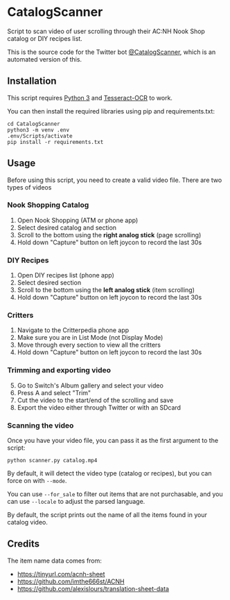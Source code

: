 # CatalogScanner
Script to scan video of user scrolling through their AC:NH Nook Shop catalog or DIY recipes list.

This is the source code for the Twitter bot [@CatalogScanner](https://twitter.com/CatalogScanner), which is an automated version of this.


## Installation
This script requires [Python 3](https://www.python.org/downloads/release/python-377/) and [Tesseract-OCR](https://github.com/tesseract-ocr/tesseract/wiki) to work.

You can then install the required libraries using pip and requirements.txt:

```shell
cd CatalogScanner
python3 -m venv .env
.env/Scripts/activate
pip install -r requirements.txt
```

## Usage

Before using this script, you need to create a valid video file. There are two types of videos

### Nook Shopping Catalog

1. Open Nook Shopping (ATM or phone app)
2. Select desired catalog and section
3. Scroll to the bottom using the **right analog stick** (page scrolling)
4. Hold down "Capture" button on left joycon to record the last 30s

### DIY Recipes

1. Open DIY recipes list (phone app)
2. Select desired section
3. Scroll to the bottom using the **left analog stick** (item scrolling)
4. Hold down "Capture" button on left joycon to record the last 30s

### Critters

1. Navigate to the Critterpedia phone app
2. Make sure you are in List Mode (not Display Mode)
3. Move through every section to view all the critters
4. Hold down "Capture" button on left joycon to record the last 30s

### Trimming and exporting video

5. Go to Switch's Album gallery and select your video
6. Press A and select "Trim"
7. Cut the video to the start/end of the scrolling and save
8. Export the video either through Twitter or with an SDcard

### Scanning the video

Once you have your video file, you can pass it as the first argument to the script:

```
python scanner.py catalog.mp4
```

By default, it will detect the video type (catalog or recipes), but you can force on with `--mode`.

You can use `--for_sale` to filter out items that are not purchasable,
and you can use `--locale` to adjust the parsed language.

By default, the script prints out the name of all the items found in your catalog video.


## Credits

The item name data comes from:
- https://tinyurl.com/acnh-sheet
- https://github.com/imthe666st/ACNH
- https://github.com/alexislours/translation-sheet-data
